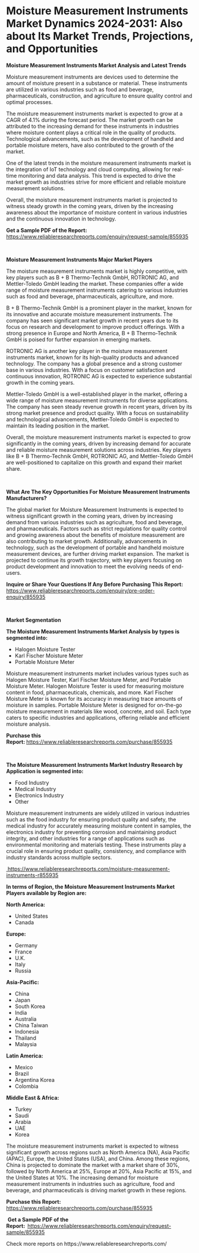 <p><h1>Moisture Measurement Instruments Market Dynamics 2024-2031: Also about Its Market Trends, Projections, and Opportunities</h1></p><p><strong>Moisture Measurement Instruments Market Analysis and Latest Trends</strong></p>
<p><p>Moisture measurement instruments are devices used to determine the amount of moisture present in a substance or material. These instruments are utilized in various industries such as food and beverage, pharmaceuticals, construction, and agriculture to ensure quality control and optimal processes.</p><p>The moisture measurement instruments market is expected to grow at a CAGR of 4.1% during the forecast period. The market growth can be attributed to the increasing demand for these instruments in industries where moisture content plays a critical role in the quality of products. Technological advancements, such as the development of handheld and portable moisture meters, have also contributed to the growth of the market.</p><p>One of the latest trends in the moisture measurement instruments market is the integration of IoT technology and cloud computing, allowing for real-time monitoring and data analysis. This trend is expected to drive the market growth as industries strive for more efficient and reliable moisture measurement solutions.</p><p>Overall, the moisture measurement instruments market is projected to witness steady growth in the coming years, driven by the increasing awareness about the importance of moisture content in various industries and the continuous innovation in technology.</p></p>
<p><strong>Get a Sample PDF of the Report:&nbsp;</strong> <a href="https://www.reliableresearchreports.com/enquiry/request-sample/855935">https://www.reliableresearchreports.com/enquiry/request-sample/855935</a></p>
<p>&nbsp;</p>
<p><strong>Moisture Measurement Instruments Major Market Players</strong></p>
<p><p>The moisture measurement instruments market is highly competitive, with key players such as B + B Thermo-Technik GmbH, ROTRONIC AG, and Mettler-Toledo GmbH leading the market. These companies offer a wide range of moisture measurement instruments catering to various industries such as food and beverage, pharmaceuticals, agriculture, and more.</p><p>B + B Thermo-Technik GmbH is a prominent player in the market, known for its innovative and accurate moisture measurement instruments. The company has seen significant market growth in recent years due to its focus on research and development to improve product offerings. With a strong presence in Europe and North America, B + B Thermo-Technik GmbH is poised for further expansion in emerging markets.</p><p>ROTRONIC AG is another key player in the moisture measurement instruments market, known for its high-quality products and advanced technology. The company has a global presence and a strong customer base in various industries. With a focus on customer satisfaction and continuous innovation, ROTRONIC AG is expected to experience substantial growth in the coming years.</p><p>Mettler-Toledo GmbH is a well-established player in the market, offering a wide range of moisture measurement instruments for diverse applications. The company has seen steady revenue growth in recent years, driven by its strong market presence and product quality. With a focus on sustainability and technological advancements, Mettler-Toledo GmbH is expected to maintain its leading position in the market.</p><p>Overall, the moisture measurement instruments market is expected to grow significantly in the coming years, driven by increasing demand for accurate and reliable moisture measurement solutions across industries. Key players like B + B Thermo-Technik GmbH, ROTRONIC AG, and Mettler-Toledo GmbH are well-positioned to capitalize on this growth and expand their market share.</p></p>
<p>&nbsp;</p>
<p><strong>What Are The Key Opportunities For Moisture Measurement Instruments Manufacturers?</strong></p>
<p><p>The global market for Moisture Measurement Instruments is expected to witness significant growth in the coming years, driven by increasing demand from various industries such as agriculture, food and beverage, and pharmaceuticals. Factors such as strict regulations for quality control and growing awareness about the benefits of moisture measurement are also contributing to market growth. Additionally, advancements in technology, such as the development of portable and handheld moisture measurement devices, are further driving market expansion. The market is projected to continue its growth trajectory, with key players focusing on product development and innovation to meet the evolving needs of end-users.</p></p>
<p><strong>Inquire or Share Your Questions If Any Before Purchasing This Report:</strong> <a href="https://www.reliableresearchreports.com/enquiry/pre-order-enquiry/855935">https://www.reliableresearchreports.com/enquiry/pre-order-enquiry/855935</a></p>
<p>&nbsp;</p>
<p><strong>Market Segmentation</strong></p>
<p><strong>The Moisture Measurement Instruments Market Analysis by types is segmented into:</strong></p>
<p><ul><li>Halogen Moisture Tester</li><li>Karl Fischer Moisture Meter</li><li>Portable Moisture Meter</li></ul></p>
<p><p>Moisture measurement instruments market includes various types such as Halogen Moisture Tester, Karl Fischer Moisture Meter, and Portable Moisture Meter. Halogen Moisture Tester is used for measuring moisture content in food, pharmaceuticals, chemicals, and more. Karl Fischer Moisture Meter is known for its accuracy in measuring trace amounts of moisture in samples. Portable Moisture Meter is designed for on-the-go moisture measurement in materials like wood, concrete, and soil. Each type caters to specific industries and applications, offering reliable and efficient moisture analysis.</p></p>
<p><strong>Purchase this Report:&nbsp;</strong><a href="https://www.reliableresearchreports.com/purchase/855935">https://www.reliableresearchreports.com/purchase/855935</a></p>
<p>&nbsp;</p>
<p><strong>The Moisture Measurement Instruments Market Industry Research by Application is segmented into:</strong></p>
<p><ul><li>Food Industry</li><li>Medical Industry</li><li>Electronics Industry</li><li>Other</li></ul></p>
<p><p>Moisture measurement instruments are widely utilized in various industries such as the food industry for ensuring product quality and safety, the medical industry for accurately measuring moisture content in samples, the electronics industry for preventing corrosion and maintaining product integrity, and other industries for a range of applications such as environmental monitoring and materials testing. These instruments play a crucial role in ensuring product quality, consistency, and compliance with industry standards across multiple sectors.</p></p>
<p><a href="https://www.reliableresearchreports.com/moisture-measurement-instruments-r855935">&nbsp;https://www.reliableresearchreports.com/moisture-measurement-instruments-r855935</a></p>
<p><strong>In terms of Region, the Moisture Measurement Instruments Market Players available by Region are:</strong></p>
<p>
    <p> <strong> North America: </strong>
        <ul>
            <li>United States</li>
            <li>Canada</li>
        </ul>
        </p> 
    <p> <strong> Europe: </strong>
        <ul>
            <li>Germany</li>
            <li>France</li>
            <li>U.K.</li>
            <li>Italy</li>
            <li>Russia</li>
        </ul>
        </p> 
    <p> <strong> Asia-Pacific: </strong>
        <ul>
            <li>China</li>
            <li>Japan</li>
            <li>South Korea</li>
            <li>India</li>
            <li>Australia</li>
            <li>China Taiwan</li>
            <li>Indonesia</li>
            <li>Thailand</li>
            <li>Malaysia</li>
        </ul>
        </p> 
    <p> <strong> Latin America: </strong>
        <ul>
            <li>Mexico</li>
            <li>Brazil</li>
            <li>Argentina Korea</li>
            <li>Colombia</li>
        </ul>
        </p> 
    <p> <strong> Middle East & Africa: </strong>
        <ul>
            <li>Turkey</li>
            <li>Saudi</li>
            <li>Arabia</li>
            <li>UAE</li>
            <li>Korea</li>
        </ul>
    </p>
    </p>
<p><p>The moisture measurement instruments market is expected to witness significant growth across regions such as North America (NA), Asia Pacific (APAC), Europe, the United States (USA), and China. Among these regions, China is projected to dominate the market with a market share of 30%, followed by North America at 25%, Europe at 20%, Asia Pacific at 15%, and the United States at 10%. The increasing demand for moisture measurement instruments in industries such as agriculture, food and beverage, and pharmaceuticals is driving market growth in these regions.</p></p>
<p><strong>Purchase this Report: </strong><a href="https://www.reliableresearchreports.com/purchase/855935">https://www.reliableresearchreports.com/purchase/855935</a></p>
<p>&nbsp;<strong>Get a Sample PDF of the Report:&nbsp;&nbsp;</strong><a href="https://www.reliableresearchreports.com/enquiry/request-sample/855935">https://www.reliableresearchreports.com/enquiry/request-sample/855935</a></p>
<p><strong></strong></p>
<p>Check more reports on https://www.reliableresearchreports.com/</p>